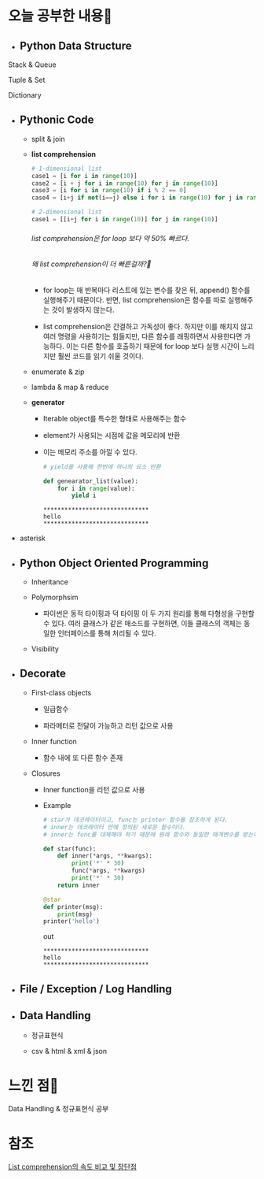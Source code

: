 # 오늘 공부한 내용📝

- ## Python Data Structure

Stack & Queue

Tuple & Set

Dictionary

- ## Pythonic Code
  
  - split & join
  
  - **list comprehension**
    
    ```python
    # 1-dimensional list
    case1 = [i for i in range(10)]
    case2 = [i + j for i in range(10) for j in range(10)]
    case3 = [i for i in range(10) if i % 2 == 0]
    case4 = [i+j if not(i==j) else i for i in range(10) for j in range(10)]
    
    # 2-dimensional list
    case1 = [[i+j for i in range(10)] for j in range(10)] 
    ```
    
    ###### list comprehension은 for loop 보다 약 50% 빠르다.
    
    ###### 왜 list comprehension이 더 빠른걸까?🧐
    
    - for loop는 매 반복마다 리스트에 있는 변수를 찾은 뒤, append() 함수를 실행해주기 때문이다. 반면, list comprehension은 함수를 따로 실행해주는 것이 발생하지 않는다.
    
    - list comprehension은 간결하고 가독성이 좋다. 하지만 이를 해치지 않고 여러 명령을 사용하기는 힘들지만, 다른 함수를 래핑하면서 사용한다면 가능하다. 이는 다른 함수를 호출하기 때문에 for loop 보다 실행 시간이 느리지만 훨씬 코드를 읽기 쉬울 것이다.   
  
  - enumerate & zip
  
  - lambda & map & reduce
  
  - **generator**
    
    - Iterable object를 특수한 형태로 사용해주는 함수
    
    - element가 사용되는 시점에 값을 메모리에 반환 
    
    - 이는 메모리 주소를 아낄 수 있다.
      
      ```python
      # yield를 사용해 한번에 하나의 요소 반환
      
      def genearator_list(value):
          for i in range(value):
              yield i
      ```
      
      ```
      ******************************
      hello
      ******************************
      ```

- asterisk

- ## Python Object Oriented Programming
  
  - Inheritance
  
  - Polymorphsim
    
    - 파이썬은 동적 타이핑과 덕 타이핑 이 두 가지 원리를 통해 다형성을 구현할 수 있다. 여러 클래스가 같은 매소드를 구현하면, 이들 클래스의 객체는 동일한 인터페이스를 통해 처리될 수 있다.
  
  - Visibility

- ## Decorate
  
  - First-class objects
    
    - 일급함수
    
    - 파라메터로 전달이 가능하고 리턴 값으로 사용
  
  - Inner function
    
    - 함수 내에 또 다른 함수 존재
  
  - Closures
    
    - Inner function을 리턴 값으로 사용
    
    - Example
      
      ```python
      # star가 데코레이터이고, func는 printer 함수를 참조하게 된다. 
      # inner는 데코레이터 안에 정의된 새로운 함수이다. 
      # inner는 func를 대체해야 하기 때문에 원래 함수와 동일한 매개변수를 받는다.
      
      def star(func):
          def inner(*args, **kwargs):
              print('*' * 30)
              func(*args, **kwargs)
              print('*' * 30)
          return inner
      
      @star
      def printer(msg):
          print(msg)
      printer('hello')
      ```
      
      out
      
      ```
      ******************************
      hello
      ******************************
      ```

- ## File / Exception / Log Handling

- ## Data Handling
  
  - 정규표현식
  
  - csv & html & xml & json

# 느낀 점🤔

Data Handling & 정규표현식 공부

# 참조

[List comprehension의 속도 비교 및 장단점](https://switowski.com/blog/for-loop-vs-list-comprehension/)
